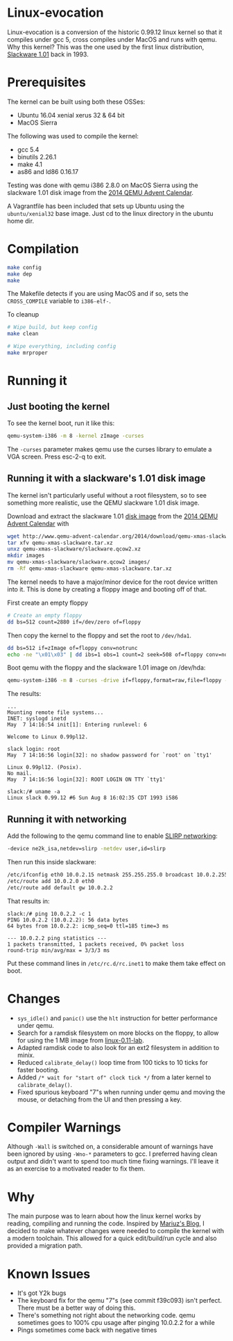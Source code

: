 # Linux-evocation

Linux-evocation is a conversion of the historic 0.99.12 linux kernel so that it compiles under gcc 5, cross compiles under MacOS and runs with qemu. Why this kernel? This was the one used by the first linux distribution, [Slackware 1.01](http://mirrors.slackware.com/slackware/slackware-1.01/) back in 1993. 

# Prerequisites
The kernel can be built using both these OSSes:
- Ubuntu 16.04 xenial xerus 32 & 64 bit
- MacOS Sierra

The following was used to compile the kernel:
- gcc 5.4
- binutils 2.26.1
- make 4.1
- as86 and ld86 0.16.17

Testing was done with qemu i386 2.8.0 on MacOS Sierra using the slackware 1.01 disk image from the [2014 QEMU Advent Calendar](http://www.qemu-advent-calendar.org/2014/). 

A Vagrantfile has been included that sets up Ubuntu using the `ubuntu/xenial32` base image. Just cd to the linux directory in the ubuntu home dir.

# Compilation
```sh
make config
make dep
make
```
The Makefile detects if you are using MacOS and if so, sets the `CROSS_COMPILE` variable to `i386-elf-`.

To cleanup
```sh
# Wipe build, but keep config
make clean

# Wipe everything, including config
make mrproper
```

# Running it
## Just booting the kernel
To see the kernel boot, run it like this:
```sh
qemu-system-i386 -m 8 -kernel zImage -curses
```
The `-curses` parameter makes qemu use the curses library to emulate a VGA screen. Press esc-2-q to exit.

## Running it with a slackware's 1.01 disk image
The kernel isn't particularly useful without a root filesystem, so to see something more realistic, use the QEMU slackware 1.01 disk image.

Download and extract the slackware 1.01 [disk image](http://www.qemu-advent-calendar.org/2014/download/qemu-xmas-slackware.tar.xz) from the [2014 QEMU Advent Calendar](http://www.qemu-advent-calendar.org/2014/) with 
```sh
wget http://www.qemu-advent-calendar.org/2014/download/qemu-xmas-slackware.tar.xz
tar xfv qemu-xmas-slackware.tar.xz
unxz qemu-xmas-slackware/slackware.qcow2.xz
mkdir images
mv qemu-xmas-slackware/slackware.qcow2 images/
rm -Rf qemu-xmas-slackware qemu-xmas-slackware.tar.xz
```

The kernel needs to have a major/minor device for the root device written into it. This is done by creating a floppy image and booting off of that.

First create an empty floppy
```sh
# Create an empty floppy
dd bs=512 count=2880 if=/dev/zero of=floppy
```
Then copy the kernel to the floppy and set the root to `/dev/hda1`.
```sh
dd bs=512 if=zImage of=floppy conv=notrunc
echo -ne "\x01\x03" | dd ibs=1 obs=1 count=2 seek=508 of=floppy conv=notrunc
```

Boot qemu with the floppy and the slackware 1.01 image on /dev/hda:
```sh
qemu-system-i386 -m 8 -curses -drive if=floppy,format=raw,file=floppy -drive if=ide,format=qcow2,file=images/slackware.qcow2 -boot a
```

The results:
```
...
Mounting remote file systems...
INET: syslogd inetd
May  7 14:16:54 init[1]: Entering runlevel: 6

Welcome to Linux 0.99pl12.

slack login: root
May  7 14:16:56 login[32]: no shadow password for `root' on `tty1'

Linux 0.99pl12. (Posix).
No mail.
May  7 14:16:56 login[32]: ROOT LOGIN ON TTY `tty1'

slack:/# uname -a
Linux slack 0.99.12 #6 Sun Aug 8 16:02:35 CDT 1993 i586
```

## Running it with networking
Add the following to the qemu command line to enable [SLIRP networking](http://wiki.qemu-project.org/Documentation/Networking#User_Networking_.28SLIRP.29):
```sh
-device ne2k_isa,netdev=slirp -netdev user,id=slirp
```

Then run this inside slackware:
```sh
/etc/ifconfig eth0 10.0.2.15 netmask 255.255.255.0 broadcast 10.0.2.255 up
/etc/route add 10.0.2.0 eth0
/etc/route add default gw 10.0.2.2
```

That results in:
```
slack:/# ping 10.0.2.2 -c 1
PING 10.0.2.2 (10.0.2.2): 56 data bytes
64 bytes from 10.0.2.2: icmp_seq=0 ttl=185 time=3 ms

--- 10.0.2.2 ping statistics ---
1 packets transmitted, 1 packets received, 0% packet loss
round-trip min/avg/max = 3/3/3 ms
```

Put these command lines in `/etc/rc.d/rc.inet1` to make them take effect on boot.

# Changes
- `sys_idle()` and `panic()` use the `hlt` instruction for better performance under qemu.
- Search for a ramdisk filesystem on more blocks on the floppy, to allow for using the 1 MB image from [linux-0.11-lab](https://github.com/tinyclub/linux-0.11-lab).
- Adapted ramdisk code to also look for an ext2 filesystem in addition to minix. 
- Reduced `calibrate_delay()` loop time from 100 ticks to 10 ticks for faster booting.
- Added `/* wait for "start of" clock tick */` from a later kernel to `calibrate_delay()`.
- Fixed spurious keyboard "7"s when running under qemu and moving the mouse, or detaching from the UI and then pressing a key.

# Compiler Warnings
Although `-Wall` is switched on, a considerable amount of warnings have been ignored by using `-Wno-*` parameters to gcc. I preferred having clean output and didn't want to spend too much time fixing warnings. I'll leave it as an exercise to a motivated reader to fix them.

# Why
The main purpose was to learn about how the linux kernel works by reading, compiling and running the code. Inspired by [Mariuz's Blog](http://mapopa.blogspot.co.uk/2008/09/linux-0.html), I decided to make whatever changes were needed to compile the kernel with a modern toolchain. This allowed for a quick edit/build/run cycle and also provided a migration path.

# Known Issues
- It's got Y2k bugs
- The keyboard fix for the qemu "7"s (see commit f39c093) isn't perfect. There must be a better way of doing this.
- There's something not right about the networking code. qemu sometimes goes to 100% cpu usage after pinging 10.0.2.2 for a while
- Pings sometimes come back with negative times